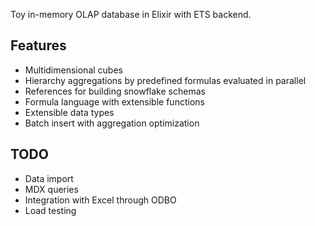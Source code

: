 Toy in-memory OLAP database in Elixir with ETS backend.

## Features

* Multidimensional cubes
* Hierarchy aggregations by predefined formulas evaluated in parallel
* References for building snowflake schemas
* Formula language with extensible functions
* Extensible data types
* Batch insert with aggregation optimization

## TODO

* Data import
* MDX queries
* Integration with Excel through ODBO
* Load testing
